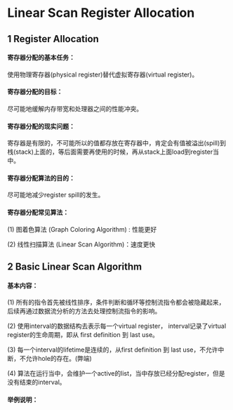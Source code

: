 # Linear Scan Register Allocation

## 1 Register Allocation

#### 寄存器分配的基本任务：
使用物理寄存器(physical register)替代虚拟寄存器(virtual register)。

#### 寄存器分配的目标：
尽可能地缓解内存带宽和处理器之间的性能冲突。

#### 寄存器分配的现实问题：
寄存器是有限的，不可能所以的值都存放在寄存器中，肯定会有值被溢出(spill)到栈(stack)上面的，等后面需要再使用的时候，再从stack上面load到register当中。

#### 寄存器分配算法的目的：
尽可能地减少register spill的发生。

#### 寄存器分配常见算法：
(1) 图着色算法 (Graph Coloring Algorithm) : 性能更好

(2) 线性扫描算法 (Linear Scan Algorithm)：速度更快

## 2 Basic Linear Scan Algorithm
#### 基本内容：
(1) 所有的指令首先被线性排序，条件判断和循环等控制流指令都会被隐藏起来，后续再通过数据流分析的方法去处理控制流指令的影响。

(2) 使用interval的数据结构去表示每一个virtual register， interval记录了virtual register的生命周期，即从 first definition 到 last use。

(3) 每一个interval的lifetime是连续的，从first definition 到 last use，不允许中断，不允许hole的存在。(弊端)

(4) 算法在运行当中，会维护一个active的list，当中存放已经分配register，但是没有结束的interval。
#### 举例说明：


